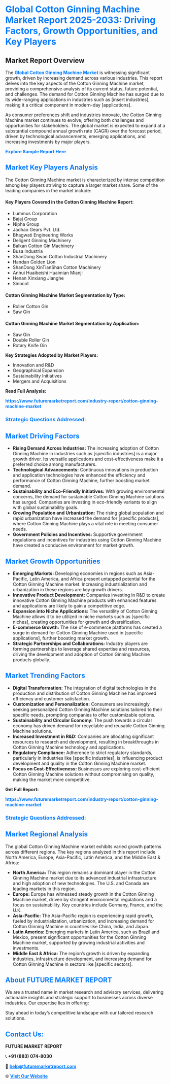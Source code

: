 <h1 style="color: #007BFF;">Global Cotton Ginning Machine Market Report 2025-2033: Driving Factors, Growth Opportunities, and Key Players</h1>

<section id="overview">
<h2>Market Report Overview</h2>
<p>The <a href="https://www.futuremarketreport.com/industry-report/cotton-ginning-machine-market" style="color: #007BFF; text-decoration: none;"><strong>Global Cotton Ginning Machine Market</strong></a> is witnessing significant growth, driven by increasing demand across various industries. This report delves into the key aspects of the Cotton Ginning Machine market, providing a comprehensive analysis of its current status, future potential, and challenges. The demand for Cotton Ginning Machine has surged due to its wide-ranging applications in industries such as [insert industries], making it a critical component in modern-day [applications].</p>
<p>As consumer preferences shift and industries innovate, the Cotton Ginning Machine market continues to evolve, offering both challenges and opportunities for stakeholders. The global market is expected to expand at a substantial compound annual growth rate (CAGR) over the forecast period, driven by technological advancements, emerging applications, and increasing investments by major players.</p>
</section>

<section id="overview">
<p><a href="https://www.futuremarketreport.com/request-sample/reportId=85574" style="color: #007BFF; text-decoration: none;"><strong>Explore Sample Report Here</strong></a></p>
</section>

<section id="key-players">
<h2 style="color: #007BFF;">Market Key Players Analysis</h2>
<p>The Cotton Ginning Machine market is characterized by intense competition among key players striving to capture a larger market share. Some of the leading companies in the market include:</p>
<h4>Key Players Covered in the Cotton Ginning Machine Report:</h4>
<ul><li>Lummus Corporation</li><li>Bajaj Group</li><li>Nipha Group</li><li>Jadhao Gears Pvt. Ltd.</li><li>Bhagwati Engineering Works</li><li>Deligent Ginning Machinery</li><li>Balkan Cotton Gin Machinery</li><li>Busa Industria</li><li>ShanDong Swan Cotton Industrial Machinery</li><li>Handan Golden Lion</li><li>ShanDong XinTianShan Cotton Machinery</li><li>Anhui Huaibeishi Huaimian Mianji</li><li>Henan Xinxiang Jianghe</li><li>Sinocot</li></ul>
<h4>Cotton Ginning Machine Market Segmentation by Type:</h4>
<ul><li>Roller Cotton Gin</li><li>Saw Gin</li></ul>

<h4>Cotton Ginning Machine Market Segmentation by Application:</h4>
<ul><li>Saw Gin</li><li>Double Roller Gin</li><li>Rotary Knife Gin</li></ul>
<p><strong>Key Strategies Adopted by Market Players:</strong></p>
<ul>
<li>Innovation and R&D</li>
<li>Geographical Expansion</li>
<li>Sustainability Initiatives</li>
<li>Mergers and Acquisitions</li>
</ul>
</section>

<section>
<p><strong>Read Full Analysis: </strong></p><a href="https://www.futuremarketreport.com/industry-report/cotton-ginning-machine-market" style="color: #007BFF; text-decoration: none;"><strong>https://www.futuremarketreport.com/industry-report/cotton-ginning-machine-market</strong></a>
<h3 style="color: #007BFF;">Strategic Questions Addressed:</h3>
</section>

<section id="driving-factors">
<h2 style="color: #007BFF;">Market Driving Factors</h2>
<ul>
<li><strong>Rising Demand Across Industries:</strong> The increasing adoption of Cotton Ginning Machine in industries such as [specific industries] is a major growth driver. Its versatile applications and cost-effectiveness make it a preferred choice among manufacturers.</li>
<li><strong>Technological Advancements:</strong> Continuous innovations in production and application technologies have enhanced the efficiency and performance of Cotton Ginning Machine, further boosting market demand.</li>
<li><strong>Sustainability and Eco-Friendly Initiatives:</strong> With growing environmental concerns, the demand for sustainable Cotton Ginning Machine solutions has surged. Companies are investing in eco-friendly variants to align with global sustainability goals.</li>
<li><strong>Growing Population and Urbanization:</strong> The rising global population and rapid urbanization have increased the demand for [specific products], where Cotton Ginning Machine plays a vital role in meeting consumer needs.</li>
<li><strong>Government Policies and Incentives:</strong> Supportive government regulations and incentives for industries using Cotton Ginning Machine have created a conducive environment for market growth.</li>
</ul>
</section>

<section id="growth-opportunities">
<h2 style="color: #007BFF;">Market Growth Opportunities</h2>
<ul>
<li><strong>Emerging Markets:</strong> Developing economies in regions such as Asia-Pacific, Latin America, and Africa present untapped potential for the Cotton Ginning Machine market. Increasing industrialization and urbanization in these regions are key growth drivers.</li>
<li><strong>Innovative Product Development:</strong> Companies investing in R&D to create innovative Cotton Ginning Machine products with enhanced features and applications are likely to gain a competitive edge.</li>
<li><strong>Expansion into Niche Applications:</strong> The versatility of Cotton Ginning Machine allows it to be utilized in niche markets such as [specific niches], creating opportunities for growth and diversification.</li>
<li><strong>E-commerce Growth:</strong> The rise of e-commerce platforms has created a surge in demand for Cotton Ginning Machine used in [specific applications], further boosting market growth.</li>
<li><strong>Strategic Partnerships and Collaborations:</strong> Industry players are forming partnerships to leverage shared expertise and resources, driving the development and adoption of Cotton Ginning Machine products globally.</li>
</ul>
</section>

<section id="trending-factors">
<h2 style="color: #007BFF;">Market Trending Factors</h2>
<ul>
<li><strong>Digital Transformation:</strong> The integration of digital technologies in the production and distribution of Cotton Ginning Machine has improved efficiency and customer satisfaction.</li>
<li><strong>Customization and Personalization:</strong> Consumers are increasingly seeking personalized Cotton Ginning Machine solutions tailored to their specific needs, prompting companies to offer customizable options.</li>
<li><strong>Sustainability and Circular Economy:</strong> The push towards a circular economy has driven demand for recyclable and reusable Cotton Ginning Machine solutions.</li>
<li><strong>Increased Investment in R&D:</strong> Companies are allocating significant resources to research and development, resulting in breakthroughs in Cotton Ginning Machine technology and applications.</li>
<li><strong>Regulatory Compliance:</strong> Adherence to strict regulatory standards, particularly in industries like [specific industries], is influencing product development and quality in the Cotton Ginning Machine market.</li>
<li><strong>Focus on Cost-Effectiveness:</strong> Businesses are exploring cost-efficient Cotton Ginning Machine solutions without compromising on quality, making the market more competitive.</li>
</ul>
</section>

<section>
<p><strong>Get Full Report: </strong></p><a href="https://www.futuremarketreport.com/industry-report/cotton-ginning-machine-market" style="color: #007BFF; text-decoration: none;"><strong>https://www.futuremarketreport.com/industry-report/cotton-ginning-machine-market</strong></a>
<h3 style="color: #007BFF;">Strategic Questions Addressed:</h3>
</section>


<section id="regional-analysis">
<h2 style="color: #007BFF;">Market Regional Analysis</h2>
<p>The global Cotton Ginning Machine market exhibits varied growth patterns across different regions. The key regions analyzed in this report include North America, Europe, Asia-Pacific, Latin America, and the Middle East & Africa:</p>
<ul>
<li><strong>North America:</strong> This region remains a dominant player in the Cotton Ginning Machine market due to its advanced industrial infrastructure and high adoption of new technologies. The U.S. and Canada are leading markets in this region.</li>
<li><strong>Europe:</strong> Europe has witnessed steady growth in the Cotton Ginning Machine market, driven by stringent environmental regulations and a focus on sustainability. Key countries include Germany, France, and the U.K.</li>
<li><strong>Asia-Pacific:</strong> The Asia-Pacific region is experiencing rapid growth, fueled by industrialization, urbanization, and increasing demand for Cotton Ginning Machine in countries like China, India, and Japan.</li>
<li><strong>Latin America:</strong> Emerging markets in Latin America, such as Brazil and Mexico, present significant opportunities for the Cotton Ginning Machine market, supported by growing industrial activities and investments.</li>
<li><strong>Middle East & Africa:</strong> The region’s growth is driven by expanding industries, infrastructure development, and increasing demand for Cotton Ginning Machine in sectors like [specific sectors].</li>
</ul>
</section>

<footer>
<h2 style="color: #007BFF;">About FUTURE MARKET REPORT</h2>
<p>We are a trusted name in market research and advisory services, delivering actionable insights and strategic support to businesses across diverse industries. Our expertise lies in offering:</p>

<p>Stay ahead in today’s competitive landscape with our tailored research solutions.</p>

<h2 style="color: #007BFF;">Contact Us:</h2>
<p><strong>FUTURE MARKET REPORT</strong></p>
<p>📞 <strong>+91 (883) 074-8030</strong></p>
<p>📧 <strong><a href="mailto:help@futuremarketreport.com" style="color: #007BFF;">help@futuremarketreport.com</a></strong></p>
<p>🌐 <strong><a href="https://www.futuremarketreport.com/" style="color: #007BFF;">Visit Our Website</a></strong></p>
</footer>